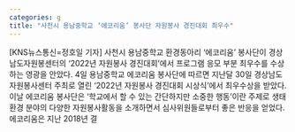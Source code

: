 ```yaml
---
categories: g
title: "사천시 용남중학교 ‘에코리움’ 봉사단 자원봉사 경진대회 최우수"
---
```

[KNS뉴스통신=정호일 기자] 사천시 용남중학교 환경동아리 ‘에코리움’ 봉사단이 경상남도자원봉센터의 ‘2022년 자원봉사 경진대회’에서 프로그램 응모 부분 최우수를 수상하는 영광을 안았다. 4일 용남중학교 에코리움 봉사단에 따르면 지난달 30일 경상남도자원봉사센터 주최로 열린 ‘2022년 자원봉사 경진대회 시상식’에서 최우수상을 받았다. 이날 에코리움 봉사단은 ‘학교에서 할 수 있는 간단하지만 소중한 행동’이란 주제로 생태환경 분야의 다양한 자원봉사활동을 소개하면서 심사위원들로부터 좋은 반응을 얻었다. 에코리움은 지난 2018년 결